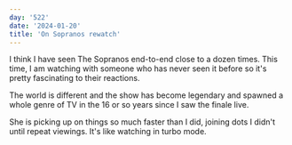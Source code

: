 ```yaml
---
day: '522'
date: '2024-01-20'
title: 'On Sopranos rewatch'
---
```


I think I have seen The Sopranos end-to-end close to a dozen times. This time, I am watching with someone who has never seen it before so it's pretty fascinating to their reactions.

The world is different and the show has become legendary and spawned a whole genre of TV in the 16 or so years since I saw the finale live.

She is picking up on things so much faster than I did, joining dots I didn't until repeat viewings. It's like watching in turbo mode.
